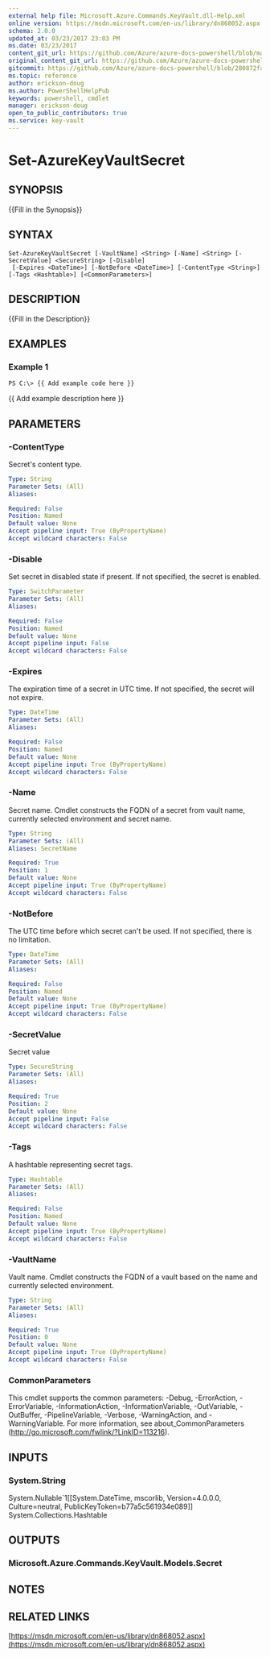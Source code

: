 ```yaml
---
external help file: Microsoft.Azure.Commands.KeyVault.dll-Help.xml
online version: https://msdn.microsoft.com/en-us/library/dn868052.aspx
schema: 2.0.0
updated_at: 03/23/2017 23:03 PM
ms.date: 03/23/2017
content_git_url: https://github.com/Azure/azure-docs-powershell/blob/master/azureps-cmdlets-docs/ResourceManager/AzureRM.KeyVault/v1.1.3.4/Set-AzureKeyVaultSecret.md
original_content_git_url: https://github.com/Azure/azure-docs-powershell/blob/master/azureps-cmdlets-docs/ResourceManager/AzureRM.KeyVault/v1.1.3.4/Set-AzureKeyVaultSecret.md
gitcommit: https://github.com/Azure/azure-docs-powershell/blob/280872fa529e03be2466fa2252957a2060a9dfe4
ms.topic: reference
author: erickson-doug
ms.author: PowerShellHelpPub
keywords: powershell, cmdlet
manager: erickson-doug
open_to_public_contributors: true
ms.service: key-vault
---
```


# Set-AzureKeyVaultSecret

## SYNOPSIS
{{Fill in the Synopsis}}

## SYNTAX

```
Set-AzureKeyVaultSecret [-VaultName] <String> [-Name] <String> [-SecretValue] <SecureString> [-Disable]
 [-Expires <DateTime>] [-NotBefore <DateTime>] [-ContentType <String>] [-Tags <Hashtable>] [<CommonParameters>]
```

## DESCRIPTION
{{Fill in the Description}}

## EXAMPLES

### Example 1
```
PS C:\> {{ Add example code here }}
```

{{ Add example description here }}

## PARAMETERS

### -ContentType
Secret's content type.

```yaml
Type: String
Parameter Sets: (All)
Aliases: 

Required: False
Position: Named
Default value: None
Accept pipeline input: True (ByPropertyName)
Accept wildcard characters: False
```

### -Disable
Set secret in disabled state if present.
If not specified, the secret is enabled.

```yaml
Type: SwitchParameter
Parameter Sets: (All)
Aliases: 

Required: False
Position: Named
Default value: None
Accept pipeline input: False
Accept wildcard characters: False
```

### -Expires
The expiration time of a secret in UTC time.
If not specified, the secret will not expire.

```yaml
Type: DateTime
Parameter Sets: (All)
Aliases: 

Required: False
Position: Named
Default value: None
Accept pipeline input: True (ByPropertyName)
Accept wildcard characters: False
```

### -Name
Secret name.
Cmdlet constructs the FQDN of a secret from vault name, currently selected environment and secret name.

```yaml
Type: String
Parameter Sets: (All)
Aliases: SecretName

Required: True
Position: 1
Default value: None
Accept pipeline input: True (ByPropertyName)
Accept wildcard characters: False
```

### -NotBefore
The UTC time before which secret can't be used.
If not specified, there is no limitation.

```yaml
Type: DateTime
Parameter Sets: (All)
Aliases: 

Required: False
Position: Named
Default value: None
Accept pipeline input: True (ByPropertyName)
Accept wildcard characters: False
```

### -SecretValue
Secret value

```yaml
Type: SecureString
Parameter Sets: (All)
Aliases: 

Required: True
Position: 2
Default value: None
Accept pipeline input: False
Accept wildcard characters: False
```

### -Tags
A hashtable representing secret tags.

```yaml
Type: Hashtable
Parameter Sets: (All)
Aliases: 

Required: False
Position: Named
Default value: None
Accept pipeline input: True (ByPropertyName)
Accept wildcard characters: False
```

### -VaultName
Vault name.
Cmdlet constructs the FQDN of a vault based on the name and currently selected environment.

```yaml
Type: String
Parameter Sets: (All)
Aliases: 

Required: True
Position: 0
Default value: None
Accept pipeline input: True (ByPropertyName)
Accept wildcard characters: False
```

### CommonParameters
This cmdlet supports the common parameters: -Debug, -ErrorAction, -ErrorVariable, -InformationAction, -InformationVariable, -OutVariable, -OutBuffer, -PipelineVariable, -Verbose, -WarningAction, and -WarningVariable. For more information, see about_CommonParameters (http://go.microsoft.com/fwlink/?LinkID=113216).

## INPUTS

### System.String
System.Nullable`1[[System.DateTime, mscorlib, Version=4.0.0.0, Culture=neutral, PublicKeyToken=b77a5c561934e089]]
System.Collections.Hashtable

## OUTPUTS

### Microsoft.Azure.Commands.KeyVault.Models.Secret

## NOTES

## RELATED LINKS

[https://msdn.microsoft.com/en-us/library/dn868052.aspx](https://msdn.microsoft.com/en-us/library/dn868052.aspx)

